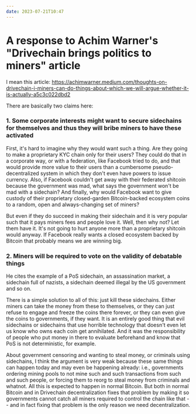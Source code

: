 ```yaml
---
date: 2023-07-21T10:47
---
```


# A response to Achim Warner's "Drivechain brings politics to miners" article

I mean this article: https://achimwarner.medium.com/thoughts-on-drivechain-i-miners-can-do-things-about-which-we-will-argue-whether-it-is-actually-a5c3c022dbd2

There are basically two claims here:

### 1. Some corporate interests might want to secure sidechains for themselves and thus they will bribe miners to have these activated

First, it's hard to imagine why they would want such a thing. Are they going to make a proprietary KYC chain only for their users? They could do that in a corporate way, or with a federation, like Facebook tried to do, and that would provide more value to their users than a cumbersome pseudo-decentralized system in which they don't even have powers to issue currency. Also, if Facebook couldn't get away with their federated shitcoin because the government was mad, what says the government won't be mad with a sidechain? And finally, why would Facebook want to give custody of their proprietary closed-garden Bitcoin-backed ecosystem coins to a random, open and always-changing set of miners?

But even if they do succeed in making their sidechain and it is very popular such that it pays miners fees and people love it. Well, then why not? Let them have it. It's not going to hurt anyone more than a proprietary shitcoin would anyway. If Facebook really wants a closed ecosystem backed by Bitcoin that probably means we are winning big.

### 2. Miners will be required to vote on the validity of debatable things

He cites the example of a PoS sidechain, an assassination market, a sidechain full of nazists, a sidechain deemed illegal by the US government and so on.

There is a simple solution to all of this: just kill these sidechains. Either miners can take the money from these to themselves, or they can just refuse to engage and freeze the coins there forever, or they can even give the coins to governments, if they want. It is an entirely good thing that evil sidechains or sidechains that use horrible technology that doesn't even let us know who owns each coin get annihilated. And it was the responsibility of people who put money in there to evaluate beforehand and know that PoS is not deterministic, for example.

About government censoring and wanting to steal money, or criminals using sidechains, I think the argument is very weak because these same things can happen today and may even be happening already: i.e., governments ordering mining pools to not mine such and such transactions from such and such people, or forcing them to reorg to steal money from criminals and whatnot. All this is expected to happen in normal Bitcoin. But both in normal Bitcoin and in Drivechain decentralization fixes that problem by making it so governments cannot catch all miners required to control the chain like that -- and in fact fixing that problem is the only reason we need decentralization.
